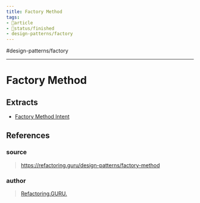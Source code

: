 ```yaml
---
title: Factory Method
tags:
- 📄article
- 🚦status/finished
- design-patterns/factory
---
```


#design-patterns/factory

---

# Factory Method

## Extracts
- [Factory Method Intent](/Extracts/Factory%20Method%20Intent.md)
## References

### source
> https://refactoring.guru/design-patterns/factory-method
### author
> [Refactoring.GURU.](/Authors/Refactoring.GURU..md)

